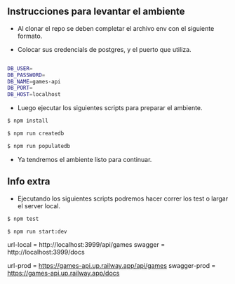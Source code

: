 ## Instrucciones para levantar el ambiente

- Al clonar el repo se deben completar el archivo env con el siguiente formato.

- Colocar sus credencials de postgres, y el puerto que utiliza.

```bash

DB_USER=
DB_PASSWORD=
DB_NAME=games-api
DB_PORT=
DB_HOST=localhost

```

- Luego ejecutar los siguientes scripts para preparar el ambiente.

```bash
$ npm install

$ npm run createdb

$ npm run populatedb
```

- Ya tendremos el ambiente listo para continuar.

## Info extra

- Ejecutando los siguientes scripts podremos hacer correr los test o largar el server local.

```bash
$ npm test

$ npm run start:dev
```

url-local = http://localhost:3999/api/games
swagger = http://localhost:3999/docs

url-prod = https://games-api.up.railway.app/api/games
swagger-prod = https://games-api.up.railway.app/docs
